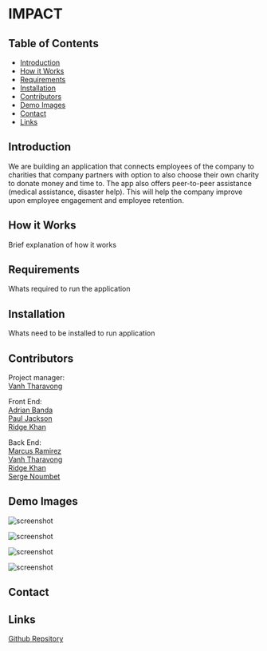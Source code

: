 # IMPACT

## Table of Contents
* [Introduction](#introduction) 
* [How it Works](#how-it-works)
* [Requirements](#requirements)
* [Installation](#installation)
* [Contributors](#contributors)
* [Demo Images](#demo-images)
* [Contact](#contact)
* [Links](#links)

## Introduction
We are building an application that connects employees of the company to charities that company partners with option to also choose their own charity to donate money and time to. The app also offers peer-to-peer assistance (medical assistance, disaster help). This will help the company improve upon employee engagement and employee retention.

## How it Works
Brief explanation of how it works

## Requirements
Whats required to run the application

## Installation
Whats need to be installed to run application

## Contributors
 Project manager:  
 [Vanh Tharavong](https://github.com/simplyvpthar)  

Front End:  
[Adrian Banda](https://github.com/banda-adrian)  
[Paul Jackson](https://github.com/)  
[Ridge Khan](https://github.com/Rkhan93)   

 Back End:   
[Marcus Ramirez](https://github.com/marcuspramirez)  
[Vanh Tharavong](https://github.com/simplyvpthar)   
[Ridge Khan](https://github.com/Rkhan93)   
[Serge Noumbet](https://github.com/sergebryan)  

## Demo Images

![screenshot](assets/images/template1.jpg) 

![screenshot](assets/images/template2.png)  

![screenshot](assets/images/template3.png)  

![screenshot](assets/images/template4.jpg)

## Contact

## Links
[Github Repsitory](https://github.com/simplyvpthar/Project-3-IMPACT.git)
